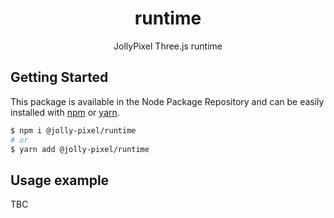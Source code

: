 <p align="center"><h1 align="center">
  runtime
</h1>

<p align="center">
  JollyPixel Three.js runtime
</p>

## Getting Started

This package is available in the Node Package Repository and can be easily installed with [npm](https://docs.npmjs.com/getting-started/what-is-npm) or [yarn](https://yarnpkg.com).

```bash
$ npm i @jolly-pixel/runtime
# or
$ yarn add @jolly-pixel/runtime
```

## Usage example

TBC
